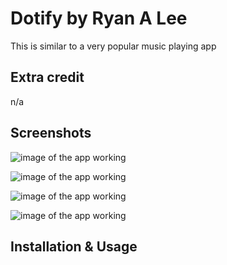 # Dotify by Ryan A Lee

This is similar to a very popular music playing app

## Extra credit
n/a


## Screenshots
![image of the app working](./hw2_screenshots/working1.png)

![image of the app working](./hw2_screenshots/working2.png)

![image of the app working](./hw2_screenshots/working3.png)

![image of the app working](./hw2_screenshots/working4.png)



## Installation & Usage
